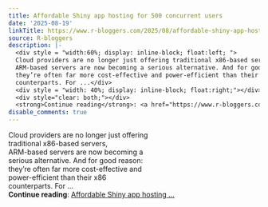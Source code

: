 ```yaml
---
title: Affordable Shiny app hosting for 500 concurrent users
date: '2025-08-19'
linkTitle: https://www.r-bloggers.com/2025/08/affordable-shiny-app-hosting-for-500-concurrent-users/
source: R-bloggers
description: |-
  <div style = "width:60%; display: inline-block; float:left; ">
  Cloud providers are no longer just offering traditional x86-based servers,<br />
  ARM-based servers are now becoming a serious alternative. And for good reason:<br />
  they’re often far more cost-effective and power-efficient than their x86<br />
  counterparts. For ...</div>
  <div style = "width: 40%; display: inline-block; float:right;"></div>
  <div style="clear: both;"></div>
  <strong>Continue reading</strong>: <a href="https://www.r-bloggers.com/2025/08/affordable-shiny-app-hosting-for-500-concurrent-users/">Affordable Shiny app hosting ...
disable_comments: true
---
```

<div style = "width:60%; display: inline-block; float:left; ">
Cloud providers are no longer just offering traditional x86-based servers,<br />
ARM-based servers are now becoming a serious alternative. And for good reason:<br />
they’re often far more cost-effective and power-efficient than their x86<br />
counterparts. For ...</div>
<div style = "width: 40%; display: inline-block; float:right;"></div>
<div style="clear: both;"></div>
<strong>Continue reading</strong>: <a href="https://www.r-bloggers.com/2025/08/affordable-shiny-app-hosting-for-500-concurrent-users/">Affordable Shiny app hosting ...